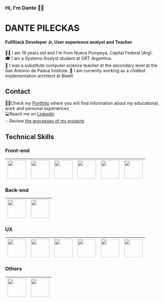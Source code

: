 ### Hi, I'm Dante 👋🤓



# DANTE PILECKAS 
#### FullStack Developer Jr, User experience analyst and Teacher	

🙋‍♂️ I am 19 years old and I'm from Nueva Pompeya, Capital Federal (Arg).  
🎓 I am a Systems Analyst student at ORT Argentina.  
💼 I was a substitute computer science teacher at the secondary level at the San Antonio de Padua Institute.
💼 I am currently working as a chatbot implementation architect at Bleett  
 
 
 ## Contact
 👨‍💻Check my [Portfolio](https://dantepileckas.github.io/home) where you will find information about my educational, work and personal experiences  
 ‍💻Reach me on [Linkedin](https://www.linkedin.com/in/dante-pileckas-4b503b210/)  
 💡 Review [the processes of my projects](https://www.behance.net/dantepileckas)  


 ## Technical Skills

### Front-end
| <img src="https://cdn-icons-png.flaticon.com/512/732/732212.png" width="60" height="60"> | <img src="https://cdn-icons-png.flaticon.com/512/732/732190.png" width="60" height="60"> | <img src="https://cdn-icons-png.flaticon.com/512/1199/1199124.png" width="60" height="60"> | <img src="https://cdn-icons-png.flaticon.com/512/5968/5968672.png" width="60" height="60"> | <img src="https://angular.io/assets/images/logos/angular/angular.svg" width="60" height="60"> | <img src="https://cdn-icons-png.flaticon.com/512/1126/1126012.png" width="60" height="60">   
|---|---|---|---|---|---|

### Back-end
| <img src="https://cdn-icons-png.flaticon.com/512/5968/5968282.png" width="60" height="60"> | <img src="https://cdn-icons-png.flaticon.com/512/5968/5968322.png" width="60" height="60">  
|---|---|

### UX
| <img src="https://cdn-icons-png.flaticon.com/512/5968/5968520.png" width="60" height="60"> | <img src="https://cdn-icons-png.flaticon.com/512/5968/5968472.png" width="60" height="60"> | <img src="https://cdn-icons.flaticon.com/png/512/5611/premium/5611129.png?token=exp=1659470941~hmac=346209fab575a553ec1f37a1866c768d" width="60" height="60"> | <img src="https://cdn-icons-png.flaticon.com/512/2991/2991110.png" width="60" height="60"> | <img src="https://cdn.worldvectorlogo.com/logos/miro-2.svg" width="60" height="60"> | <img src="https://cdn-icons-png.flaticon.com/512/5968/5968705.png" width="60" height="60">   
|---|---|---|---|---|---|

### Others
| <img src="https://cdn-icons-png.flaticon.com/512/25/25231.png" width="60" height="60"> | <img src="https://authy.com/wp-content/uploads/npm-logo.png" width="60" height="60"> 
|---|---|
